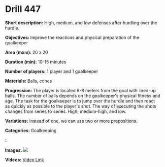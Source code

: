 # Drill 447

**Short description:**
High, medium, and low defenses after hurdling over the hurdle.

**Objectives:**
Improve the reactions and physical preparation of the goalkeeper

**Area (mxm):**
20 x 20

**Duration (min):**
10-15 minutes

**Number of players:**
1 player and 1 goalkeeper

**Materials:**
Balls, cones

**Progression:**
The player is located 6-8 meters from the goal with lined-up balls. The number of balls depends on the goalkeeper's physical fitness and age. The task for the goalkeeper is to jump over the hurdle and then react as quickly as possible to the player's shot. The way of executing the shots changes from series to series. High, medium-high, and low.

**Variations:**
Instead of one, we can use two or more prepositions.

**Categories:**
Goalkeeping

**:**


**Images:**
![](https://www.coachingfutsal.com/\images\8887452d57cfd214b201f7478cdd7f9e0dbfdd5333167b2cf25c09e6130ebd2bdb232b38f310961bd2ba703848ed49776f16c3bec3e325b56d94f323af302cef4e1d9a79904b9.png)

**Videos:**
[Video Link](https://www.youtube.com/embed/KlvHM16vI-U)

